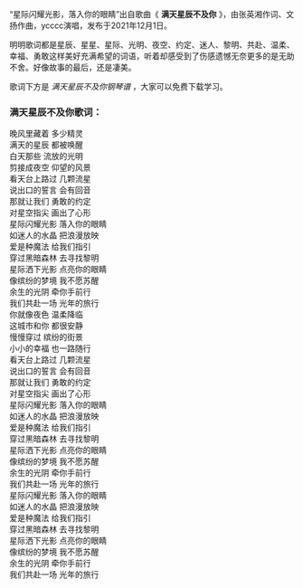 

“星际闪耀光影，落入你的眼睛”出自歌曲《 **满天星辰不及你** 》，由张英湘作词、文扬作曲，ycccc演唱，发布于2021年12月1日。

明明歌词都是星辰、星星、星际、光明、夜空、约定、迷人、黎明、共赴、温柔、幸福、勇敢这样美好充满希望的词语，听着却感受到了伤感遗憾无奈更多的是无助不舍。好像故事的最后，还是凄美。

歌词下方是 _满天星辰不及你钢琴谱_ ，大家可以免费下载学习。

### 满天星辰不及你歌词：

晚风里藏着 多少精灵  
满天的星辰 都被唤醒  
白天那些 流放的光明  
剪接成夜空 仰望的风景  
看天台上路过 几颗流星  
说出口的誓言 会有回音  
那就让我们 勇敢的约定  
对星空指尖 画出了心形  
星际闪耀光影 落入你的眼睛  
如迷人的水晶 把浪漫放映  
爱是种魔法 给我们指引  
穿过黑暗森林 去寻找黎明  
星际洒下光影 点亮你的眼睛  
像缤纷的梦境 我不愿苏醒  
余生的光阴 牵你手前行  
我们共赴一场 光年的旅行  
你就像夜色 温柔降临  
这城市和你 都很安静  
慢慢穿过 缤纷的街景  
小小的幸福 也一路随行  
看天台上路过 几颗流星  
说出口的誓言 会有回音  
那就让我们 勇敢的约定  
对星空指尖 画出了心形  
星际闪耀光影 落入你的眼睛  
如迷人的水晶 把浪漫放映  
爱是种魔法 给我们指引  
穿过黑暗森林 去寻找黎明  
星际洒下光影 点亮你的眼睛  
像缤纷的梦境 我不愿苏醒  
余生的光阴 牵你手前行  
我们共赴一场 光年的旅行  
星际闪耀光影 落入你的眼睛  
如迷人的水晶 把浪漫放映  
爱是种魔法 给我们指引  
穿过黑暗森林 去寻找黎明  
星际洒下光影 点亮你的眼睛  
像缤纷的梦境 我不愿苏醒  
余生的光阴 牵你手前行  
我们共赴一场 光年的旅行

